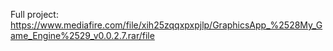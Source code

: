 Full project: https://www.mediafire.com/file/xih25zqqxpxpjlp/GraphicsApp_%2528My_Game_Engine%2529_v0.0.2.7.rar/file
